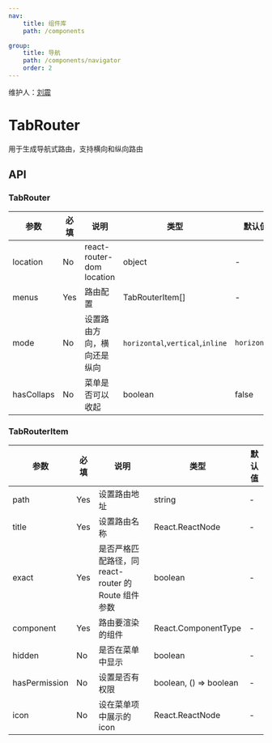 ```yaml
---
nav:
    title: 组件库
    path: /components

group:
    title: 导航
    path: /components/navigator
    order: 2
---
```


维护人：[刘震](dingtalk://dingtalkclient/action/sendmsg?dingtalk_id=easonzen)

# TabRouter

用于生成导航式路由，支持横向和纵向路由

## API

### TabRouter

| 参数       | 必填 | 说明                       | 类型                             | 默认值       |
| ---------- | ---- | -------------------------- | -------------------------------- | ------------ |
| location   | No   | react-router-dom location  | object                           | -            |
| menus      | Yes  | 路由配置                   | TabRouterItem[]                  | -            |
| mode       | No   | 设置路由方向，横向还是纵向 | `horizontal`,`vertical`,`inline` | `horizontal` |
| hasCollaps | No   | 菜单是否可以收起           | boolean                          | false        |

### TabRouterItem

| 参数          | 必填 | 说明                                                | 类型                   | 默认值 |
| ------------- | ---- | --------------------------------------------------- | ---------------------- | ------ |
| path          | Yes  | 设置路由地址                                        | string                 | -      |
| title         | Yes  | 设置路由名称                                        | React.ReactNode        | -      |
| exact         | Yes  | 是否严格匹配路径，同 react-router 的 Route 组件参数 | boolean                | -      |
| component     | Yes  | 路由要渲染的组件                                    | React.ComponentType    | -      |
| hidden        | No   | 是否在菜单中显示                                    | boolean                | -      |
| hasPermission | No   | 设置是否有权限                                      | boolean, () => boolean | -      |
| icon          | No   | 设在菜单项中展示的 icon                             | React.ReactNode        | -      |
